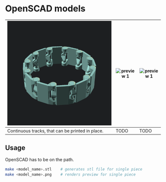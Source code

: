 # OpenSCAD models


| ![preview 1](images/continuous_track.png) | ![preview 1](images/todo.png) | ![preview 1](images/todo.png) |
| --- | --- | --- |
| Continuous tracks, that can be printed in place. | TODO | TODO |

## Usage

OpenSCAD has to be on the path.

```sh
make <model_name>.stl    # generates stl file for single piece
make <model_name>.png    # renders preview for single piece
```